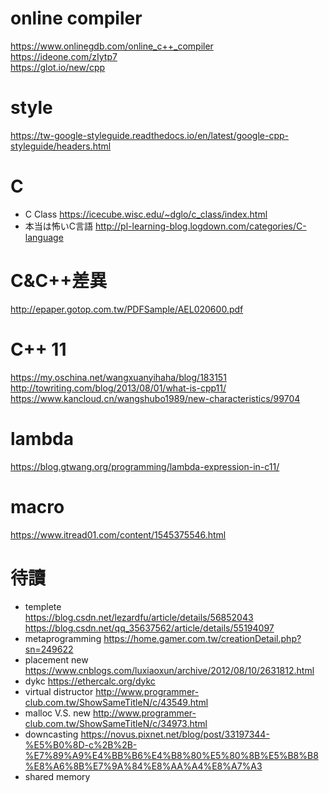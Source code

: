 # online compiler
https://www.onlinegdb.com/online_c++_compiler  
https://ideone.com/zIytp7  
https://glot.io/new/cpp
# style
https://tw-google-styleguide.readthedocs.io/en/latest/google-cpp-styleguide/headers.html  
# C 
- C Class
https://icecube.wisc.edu/~dglo/c_class/index.html  
- 本当は怖いC言語
http://pl-learning-blog.logdown.com/categories/C-language
# C&C++差異
http://epaper.gotop.com.tw/PDFSample/AEL020600.pdf
# C++ 11
https://my.oschina.net/wangxuanyihaha/blog/183151  
http://towriting.com/blog/2013/08/01/what-is-cpp11/  
https://www.kancloud.cn/wangshubo1989/new-characteristics/99704
# lambda
https://blog.gtwang.org/programming/lambda-expression-in-c11/
# macro
https://www.itread01.com/content/1545375546.html
# 待讀
- templete  
https://blog.csdn.net/lezardfu/article/details/56852043  
https://blog.csdn.net/qq_35637562/article/details/55194097
- metaprogramming
https://home.gamer.com.tw/creationDetail.php?sn=249622
- placement new
https://www.cnblogs.com/luxiaoxun/archive/2012/08/10/2631812.html
- dykc
https://ethercalc.org/dykc
- virtual distructor
http://www.programmer-club.com.tw/ShowSameTitleN/c/43549.html
- malloc V.S. new
http://www.programmer-club.com.tw/ShowSameTitleN/c/34973.html
- downcasting
https://novus.pixnet.net/blog/post/33197344-%E5%B0%8D-c%2B%2B-%E7%89%A9%E4%BB%B6%E4%B8%80%E5%80%8B%E5%B8%B8%E8%A6%8B%E7%9A%84%E8%AA%A4%E8%A7%A3
- shared memory
